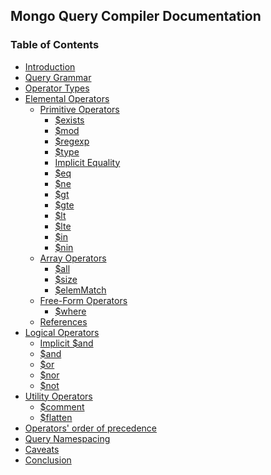 ## Mongo Query Compiler Documentation

### Table of Contents

* [Introduction](./docs/introduction.md)
* [Query Grammar](./docs/query-grammar.md)
* [Operator Types](./docs/operator-types.md)
* [Elemental Operators](./docs/elemental/primitive/exists.md)
  * [Primitive Operators](./docs/elemental/primitive/exists.md)
    * [$exists](./docs/elemental/primitive/exists.md)
    * [$mod](./docs/elemental/primitive/mod.md)
    * [$regexp]()
    * [$type]()
    * [Implicit Equality]()
    * [$eq]()
    * [$ne]()
    * [$gt]()
    * [$gte]()
    * [$lt]()
    * [$lte]()
    * [$in]()
    * [$nin]()
  * [Array Operators]()
    * [$all]()
    * [$size]()
    * [$elemMatch]()
  * [Free-Form Operators]()
    * [$where]()
  * [References]()
* [Logical Operators]()
  * [Implicit $and]()
  * [$and]()
  * [$or]()
  * [$nor]()
  * [$not]()
* [Utility Operators]()
  * [$comment]()
  * [$flatten]()
* [Operators' order of precedence]()
* [Query Namespacing]()
* [Caveats]()
* [Conclusion]()
